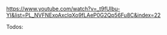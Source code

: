 https://www.youtube.com/watch?v=_t9fUlbu-YI&list=PL_NVFNExoAxclqXo9fLAeP0G2Qp56Fu8C&index=22


Todos:
